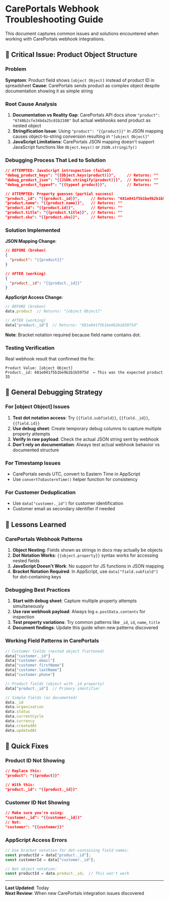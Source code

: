# CarePortals Webhook Troubleshooting Guide

This document captures common issues and solutions encountered when working with CarePortals webhook integrations.

## 🚨 Critical Issue: Product Object Structure

### Problem
**Symptom**: Product field shows `[object Object]` instead of product ID in spreadsheet
**Cause**: CarePortals sends product as complex object despite documentation showing it as simple string

### Root Cause Analysis
1. **Documentation vs Reality Gap**: CarePortals API docs show `"product": "6740b2cfe34bda25c01b2108"` but actual webhooks send product as nested object
2. **Stringification Issue**: Using `"product": "{{product}}"` in JSON mapping causes object-to-string conversion resulting in `"[object Object]"`
3. **JavaScript Limitations**: CarePortals JSON mapping doesn't support JavaScript functions like `Object.keys()` or `JSON.stringify()`

### Debugging Process That Led to Solution
```json
// ATTEMPTED: JavaScript introspection (failed)
"debug_product_keys": "{{Object.keys(product)}}",     // Returns: ""
"debug_product_json": "{{JSON.stringify(product)}}",  // Returns: ""
"debug_product_typeof": "{{typeof product}}",         // Returns: ""

// ATTEMPTED: Property guesses (partial success)
"product._id": "{{product._id}}",     // Returns: "681e041f5b1be9b2b1b5975d" ✅
"product.name": "{{product.name}}",   // Returns: ""
"product.id": "{{product.id}}",       // Returns: ""
"product.title": "{{product.title}}", // Returns: ""
"product.sku": "{{product.sku}}",     // Returns: ""
```

### Solution Implemented
**JSON Mapping Change**:
```json
// BEFORE (broken)
{
  "product": "{{product}}"
}

// AFTER (working)
{
  "product._id": "{{product._id}}"
}
```

**AppScript Access Change**:
```javascript
// BEFORE (broken)
data.product  // Returns: "[object Object]"

// AFTER (working)
data["product._id"]  // Returns: "681e041f5b1be9b2b1b5975d"
```

**Note**: Bracket notation required because field name contains dot.

### Testing Verification
Real webhook result that confirmed the fix:
```
Product Value: [object Object]
Product._id: 681e041f5b1be9b2b1b5975d  ← This was the expected product ID
```

## 🔧 General Debugging Strategy

### For [object Object] Issues
1. **Test dot notation access**: Try `{{field.subfield}}`, `{{field._id}}`, `{{field.id}}`
2. **Use debug sheet**: Create temporary debug columns to capture multiple property attempts
3. **Verify in raw payload**: Check the actual JSON string sent by webhook
4. **Don't rely on documentation**: Always test actual webhook behavior vs documented structure

### For Timestamp Issues
- CarePortals sends UTC, convert to Eastern Time in AppScript
- Use `convertToEasternTime()` helper function for consistency

### For Customer Deduplication
- Use `data["customer._id"]` for customer identification
- Customer email as secondary identifier if needed

## 📝 Lessons Learned

### CarePortals Webhook Patterns
1. **Object Nesting**: Fields shown as strings in docs may actually be objects
2. **Dot Notation Works**: `{{object.property}}` syntax works for accessing nested fields
3. **JavaScript Doesn't Work**: No support for JS functions in JSON mapping
4. **Bracket Notation Required**: In AppScript, use `data["field.subfield"]` for dot-containing keys

### Debugging Best Practices
1. **Start with debug sheet**: Capture multiple property attempts simultaneously
2. **Use raw webhook payload**: Always log `e.postData.contents` for inspection
3. **Test property variations**: Try common patterns like `_id`, `id`, `name`, `title`
4. **Document findings**: Update this guide when new patterns discovered

### Working Field Patterns in CarePortals
```javascript
// Customer fields (nested object flattened)
data["customer._id"]
data["customer.email"]
data["customer.firstName"]
data["customer.lastName"]
data["customer.phone"]

// Product fields (object with _id property)
data["product._id"]  // Primary identifier

// Simple fields (as documented)
data._id
data.organization
data.status
data.currentCycle
data.currency
data.createdAt
data.updatedAt
```

## 🚀 Quick Fixes

### Product ID Not Showing
```json
// Replace this:
"product": "{{product}}"

// With this:
"product._id": "{{product._id}}"
```

### Customer ID Not Showing
```json
// Make sure you're using:
"customer._id": "{{customer._id}}"
// Not:
"customer": "{{customer}}"
```

### AppScript Access Errors
```javascript
// Use bracket notation for dot-containing field names:
const productId = data["product._id"];
const customerId = data["customer._id"];

// Not object notation:
const productId = data.product._id;  // This won't work
```

---

**Last Updated**: Today  
**Next Review**: When new CarePortals integration issues discovered